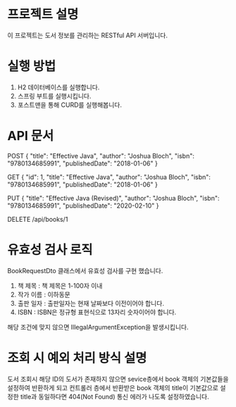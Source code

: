 # 프로젝트 설명
이 프로젝트는 도서 정보를 관리하는 RESTful API 서버입니다.

# 실행 방법
1. H2 데이터베이스를 실행합니다.
2. 스프링 부트를 실행시킵니다.
3. 포스트맨을 통해 CURD를 실행해봅니다.

# API 문서
POST
{
  "title": "Effective Java",
  "author": "Joshua Bloch",
  "isbn": "9780134685991",
  "publishedDate": "2018-01-06"
}

GET
{
  "id": 1,
  "title": "Effective Java",
  "author": "Joshua Bloch",
  "isbn": "9780134685991",
  "publishedDate": "2018-01-06"
}

PUT
{
  "title": "Effective Java (Revised)",
  "author": "Joshua Bloch",
  "isbn": "9780134685991",
  "publishedDate": "2020-02-10"
}

DELETE
/api/books/1

# 유효성 검사 로직
BookRequestDto 클래스에서 유효성 검사를 구현 했습니다.
1. 책 제목 : 책 제목은 1-100자 이내
2. 작가 이름 : 이하동문
3. 출판 일자 : 출판일자는 현재 날짜보다 이전이어야 합니다.
4. ISBN : ISBN은 정규형 표현식으로 13자리 숫자이어야 합니다.

해당 조건에 맞지 않으면 IllegalArgumentException을 발생시킵니다.

# 조회 시 예외 처리 방식 설명
도서 조회시 해당 ID의 도서가 존재하지 않으면 sevice층에서 book 객체의 기본값들을 설정하여 반환하게 되고
컨트롤러 층에서 반환받은 book 객체의 title이 기본값으로 설정한 title과 동일하다면 404(Not Found) 통신 에러가 나도록 설정하였습니다.

